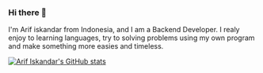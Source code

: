 ### Hi there 👋

I'm Arif iskandar from Indonesia, and I am a Backend Developer. I realy enjoy to learning languages, try to solving problems using my own program and make something more easies and timeless. 

[![Arif Iskandar's GitHub stats](https://github-readme-stats.vercel.app/api?username=cuunoong)](https://github.com/anuraghazra/github-readme-stats)



















